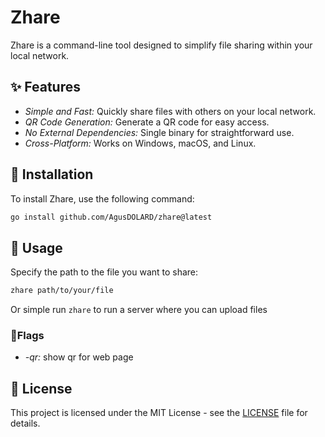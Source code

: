 # Zhare

Zhare is a command-line tool designed to simplify file sharing within your local network.

## ✨ Features

- *Simple and Fast:* Quickly share files with others on your local network.
- *QR Code Generation:* Generate a QR code for easy access.
- *No External Dependencies:* Single binary for straightforward use.
- *Cross-Platform:* Works on Windows, macOS, and Linux.

## 🚀 Installation

To install Zhare, use the following command:

```sh
go install github.com/AgusDOLARD/zhare@latest
```

## 📝 Usage

Specify the path to the file you want to share:

```sh
zhare path/to/your/file
```

Or simple run `zhare` to run a server where you can upload files

### 🚩Flags

- _-qr:_ show qr for web page

## 📜 License

This project is licensed under the MIT License - see the [LICENSE](LICENSE) file for details.
